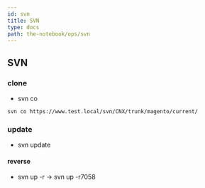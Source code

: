 ```yaml
---
id: svn
title: SVN
type: docs
path: the-notebook/ops/svn
---
```


## SVN

### clone
- svn co
```
svn co https://www.test.local/svn/CNX/trunk/magento/current/
```

### update
- svn update

#### reverse
- svn up -r<number> -> svn up -r7058
